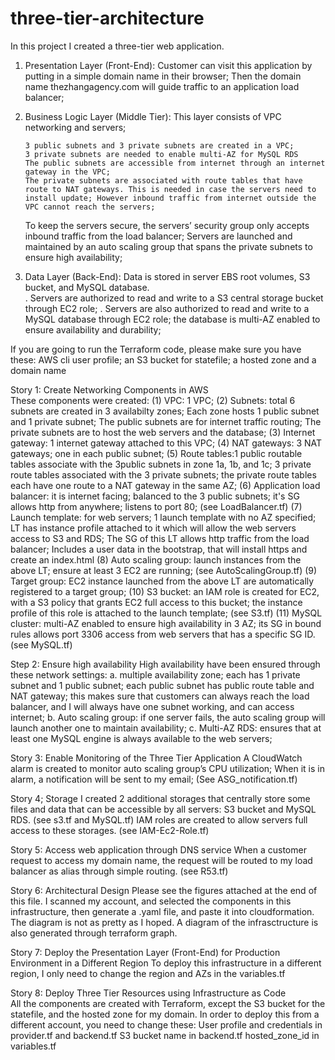 # three-tier-architecture
In this project I created a three-tier web application.

1.	 Presentation Layer (Front-End): Customer can visit this application by putting in a simple domain name in their browser; Then the domain name thezhangagency.com will guide traffic to an application load balancer;
 
2.	Business Logic Layer (Middle Tier): This layer consists of VPC networking and servers; 

     	3 public subnets and 3 private subnets are created in a VPC; 
     	3 private subnets are needed to enable multi-AZ for MySQL RDS
     	The public subnets are accessible from internet through an internet gateway in the VPC;
     	The private subnets are associated with route tables that have route to NAT gateways. This is needed in case the servers need to install update; However inbound traffic from internet outside the VPC cannot reach the servers;
  	To keep the servers secure, the servers’ security group only accepts inbound traffic from the load balancer;
  	Servers are launched and maintained by an auto scaling group that spans the private subnets to ensure high availability; 

3.	Data Layer (Back-End): Data is stored in server EBS root volumes, S3 bucket, and MySQL database.  
  .	Servers are authorized to read and write to a S3 central storage bucket through EC2 role; 
  .	Servers are also authorized to read and write to a MySQL database through EC2 role; 
	the database is multi-AZ enabled to ensure availability and durability;

If you are going to run the Terraform code, please make sure you have these:
	AWS cli user profile;    an S3 bucket for statefile;    a hosted zone and a domain name

Story 1: Create Networking Components in AWS  
These components were created: 
(1)	VPC: 1 VPC;
(2)	Subnets: total 6 subnets are created in 3 availabilty zones;   Each zone hosts 1 public subnet and 1 private subnet; The public subnets are for internet traffic routing;            The private subnets are to host the web servers and the database;
(3)	Internet gateway: 1 internet gateway attached to this VPC;
(4)	NAT gateways: 3 NAT gateways; one in each public subnet;
(5)	Route tables:1 public routable tables associate with the 3public subnets in zone 1a, 1b, and 1c; 
3 private route tables associated with the 3 private subnets; 
the private route tables each have one route to a NAT gateway in the same AZ;
(6)	Application load balancer: it is internet facing; balanced to the 3 public subnets; it's SG allows http from anywhere; listens to port 80;  (see LoadBalancer.tf)
(7)	Launch template: for web servers; 1 launch template with no AZ specified; 
LT has instance profile attached to it which will allow the web servers access to S3 and RDS;
The SG of this LT allows http traffic from the load balancer;
Includes a user data in the bootstrap, that will install https and create an index.html
(8)	Auto scaling group: launch instances from the above LT; ensure at least 3 EC2 are running; (see AutoScalingGroup.tf)
(9)	Target group: EC2 instance launched from the above LT are automatically registered to a target group;
(10)	S3 bucket: an IAM role is created for EC2, with a S3 policy that grants EC2 full access to this bucket; the instance profile of this role is attached to the launch template; (see S3.tf)
(11)	MySQL cluster: multi-AZ enabled to ensure high availability in 3 AZ; its SG in bound rules allows port 3306 access from web servers that has a specific SG ID.  (see MySQL.tf)


Step 2: Ensure high availability
	High availability have been ensured through these network settings:
a.	multiple availability zone; each has 1 private subnet and 1 public subnet; each public subnet has public route table and NAT gateway; this makes sure that customers can always reach the load balancer, and I will always have one subnet working, and can access internet;
b.	Auto scaling group: if one server fails, the auto scaling group will launch another one to maintain availability; 
c.	Multi-AZ RDS: ensures that at least one MySQL engine is always available to the web servers;

Story 3: Enable Monitoring of the Three Tier Application
A CloudWatch alarm is created to monitor auto scaling group’s CPU utilization; When it is in alarm, a notification will be sent to my email; (See ASG_notification.tf)

Story 4; Storage
	I created 2 additional storages that centrally store some files and data that can be accessible by all servers: S3 bucket and MySQL RDS. (see s3.tf and MySQL.tf)
	IAM roles are created to allow servers full access to these storages.  (see IAM-Ec2-Role.tf)

Story 5: Access web application through DNS service
	When a customer request to access my domain name, the request will be routed to my load balancer as alias through simple routing. (see R53.tf)


Story 6: Architectural Design 
Please see the figures attached at the end of this file. 
I scanned my account, and selected the components in this infrastructure, then generate a .yaml file, and paste it into cloudformation. The diagram is not as pretty as I hoped.
A diagram of the infrasctructure is also generated through terraform graph. 

Story 7: Deploy the Presentation Layer (Front-End) for Production Environment in a Different Region
To deploy this infrastructure in a different region, I only need to change the region and AZs in the variables.tf

Story 8: Deploy Three Tier Resources using Infrastructure as Code    
	All the components are created with Terraform, except the S3 bucket for the statefile, and the hosted zone for my domain.  In order to deploy this from a different account, you need to change these:
	User profile and credentials in provider.tf and backend.tf
	S3 bucket name in backend.tf
	hosted_zone_id in variables.tf
